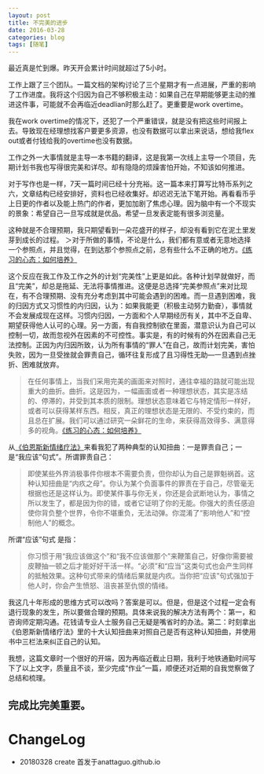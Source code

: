 ```yaml
---
layout: post  
title: 不完美的进步
date: 2016-03-28
categories: blog
tags: [随笔]
---  
```


最近真是忙到爆。昨天开会累计时间就超过了5小时。

工作上跟了三个团队。一篇文档的架构讨论了三个星期才有一点进展，严重的影响了工作进度。我将这个归因为自己不够积极主动：如果自己在早期能够更主动的推进这件事，可能就不会再临近deadlian时那么赶了。更重要是work overtime。

我在work overtime的情况下，还犯了一个严重错误，就是没有把这些时间报上去。导致现在经理想找客户要更多资源，也没有数据可以拿出来说话，想给我flex out或者付钱给我的overtime也没有数据。


工作之外一大事情就是主导一本书籍的翻译，这是我第一次线上主导一个项目，先期计划书我也写得很完美和详尽。却有隐隐的烦躁害怕开始，不知该如何推进。

对于写作也是一样，7天一篇时间已经十分充裕。这一篇本来打算写比特币系列之六，文章结构已经安排好，资料也已经收集好。却迟迟无法下笔开始。再看看币乎上日更的作者以及能上热门的作者，更加加剧了焦虑心理。因为脑中有一个不现实的景象：希望自己一旦写成就是优品。希望一旦发表定能有很多浏览量。

这种就是不合理预期，我只期望看到一朵花盛开的样子，却没有看到它在泥土里发芽到成长的过程。
＞对于所做的事情，不论是什么，我们都有意或者无意地选择一个参照点，并且觉得，在到达那个参照点之前，总有些什么不正确的地方。[《练习的心态：如何培养》](https://book.douban.com/subject/26911425/)

这个反应在我工作及工作之外的计划“完美性”上更是如此。各种计划早就做好，而且“完美”，却总是拖延、无法将事情推进。这便是总选择“完美参照点”来对比现在，有不合理预期、没有充分考虑到其中可能会遇到的困难。而一旦遇到困难，我的归因方式又习惯性的内归因，认为：如果我能更（积极主动努力勤奋），事情就不会发展成现在这样。习惯内归因，一方面和个人早期经历有关，其中不乏自卑、期望获得他人认可的心理。另一方面，有自我控制欲在里面，潜意识认为自己可以控制一切，故而忽视外在因素的不可控性。事实是，有的时候有的外在因素自己无法控制。正因为内归因所致，认为所有事情的“罪人”在自己，故而计划完美，害怕失败，因为一旦受挫就会罪责自己，循环往复形成了且习得性无助—一旦遇到点挫折、困难就放弃。

> 在任何事情上，当我们采用完美的画面来对照时，通往幸福的路就可能出现重大的曲折。曲折。这是因为，一幅画面或者一种理想状态，其实是冻结的、停滞的，并受到其本质的限制。理想状态意味着它与特定情形一样好，或者可以获得某样东西。相反，真正的理想状态是无限的、不受约束的，而且总在扩展。我们可以通过研究一朵鲜花的生命，来获得高效得多、满意得多的视角。[《练习的心态：如何培养》](https://book.douban.com/subject/26911425/)

从[《伯恩斯新情绪疗法》](https://book.douban.com/subject/5980113/)来看我犯了两种典型的认知扭曲：一是罪责自己；一是“我应该”句式”。所谓罪责自己：
> 即使某些外界消极事件你根本不需要负责，但你却认为自己是罪魁祸首。这种认知扭曲是“内疚之母”。你认为某个负面事件的罪责在于自己，尽管毫无根据也还是这样认为。即使某件事与你无关，你还是会武断地认为，事情之所以发生了，都是因为你的错，或者它证明了你的无能。你强大的责任感迫使你背负整个世界，令你不堪重负，无法动弹。你混淆了“影响他人”和“控制他人”的概念。 


所谓“应该”句式 是指：
> 你习惯于用“我应该做这个”和“我不应该做那个”来鞭策自己，好像你需要被皮鞭抽一顿之后才能好好干活一样。“必须”和“应当”这类句式也会产生同样的抵触效果。这种句式带来的情绪后果就是内疚。当你把“应该”句式强加于他人时，你会产生愤怒、沮丧甚至仇恨的情绪。

我这几十年形成的思维方式可以改吗？答案是可以。但是，但是这个过程一定会有退行现象的发生，所以要做合理的预期。具体来说我的解决方法有两个：第一，和咨询师定期沟通。花钱请专业人士服务自己无疑是嘴省时的办法。第二：时刻拿出《伯恩斯新情绪疗法》里的十大认知扭曲来对照自己是否有这种认知扭曲，并使用书中三栏法来纠正自己的认知。

我想，这篇文章时一个很好的开端，因为再临近截止日期，我利于地铁通勤时间写下了以上文字，质量且不谈，至少完成“作业”一篇，顺便还对近期的自我觉察做了总结和梳理。

**完成比完美重要**。
---
# ChangeLog
- 20180328 create 首发于anattaguo.github.io
